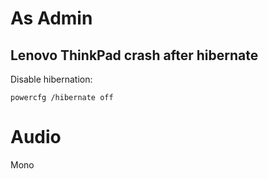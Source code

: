 As Admin
========

Lenovo ThinkPad crash after hibernate
-------------------------------------

Disable hibernation:

    powercfg /hibernate off


Audio
=====

Mono
